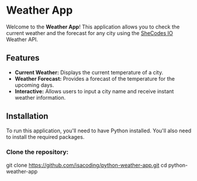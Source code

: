 # Weather App

Welcome to the **Weather App**! This application allows you to check the current weather and the forecast for any city using the [SheCodes IO](https://www.shecodes.io/) Weather API.

## Features

- **Current Weather:** Displays the current temperature of a city.
- **Weather Forecast:** Provides a forecast of the temperature for the upcoming days.
- **Interactive:** Allows users to input a city name and receive instant weather information.

## Installation

To run this application, you'll need to have Python installed. You'll also need to install the required packages.

### Clone the repository:

git clone https://github.com/isacoding/python-weather-app.git
cd python-weather-app
